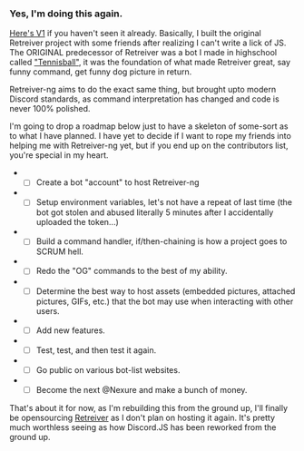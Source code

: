 ### Yes, I'm doing this again.

[Here's V1](https://github.com/Phoenix-Net/Retriever) if you haven't seen it already. Basically, I built the original Retreiver project with some friends after realizing I can't write a lick of JS. The ORIGINAL predecessor of Retreiver was a bot I made in highschool called ["Tennisball"](https://github.com/PhoenixSheppy/Tennisball), it was the foundation of what made Retreiver great, say funny command, get funny dog picture in return.

Retreiver-ng aims to do the exact same thing, but brought upto modern Discord standards, as command interpretation has changed and code is never 100% polished.

I'm going to drop a roadmap below just to have a skeleton of some-sort as to what I have planned. I have yet to decide if I want to rope my friends into helping me with Retreiver-ng yet, but if you end up on the contributors list, you're special in my heart.

* - [ ] Create a bot "account" to host Retreiver-ng
* - [ ] Setup environment variables, let's not have a repeat of last time (the bot got stolen and abused literally 5 minutes after I accidentally uploaded the token...)
* - [ ] Build a command handler, if/then-chaining is how a project goes to SCRUM hell.
* - [ ] Redo the "OG" commands to the best of my ability.
* - [ ] Determine the best way to host assets (embedded pictures, attached pictures, GIFs, etc.) that the bot may use when interacting with other users.
* - [ ] Add new features.
* - [ ] Test, test, and then test it again.
* - [ ] Go public on various bot-list websites.
* - [ ] Become the next @Nexure and make a bunch of money.

That's about it for now, as I'm rebuilding this from the ground up, I'll finally be opensourcing [Retreiver](https://github.com/Phoenix-Net/Retriever) as I don't plan on hosting it again. It's pretty much worthless seeing as how Discord.JS has been reworked from the ground up.